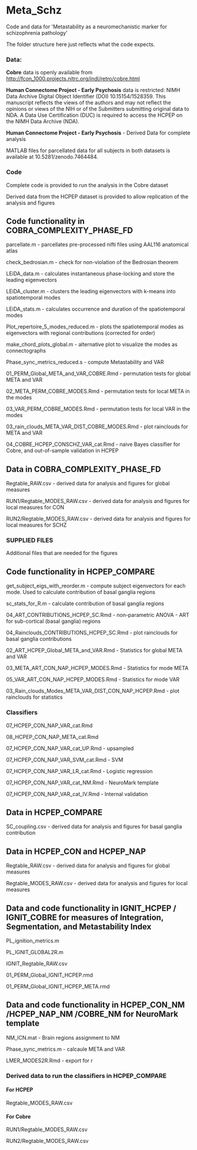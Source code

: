 # Meta_Schz
Code and data for 'Metastability as a neuromechanistic marker for schizophrenia pathology'

The folder structure here just reflects what the code expects.

### Data: 
**Cobre** data is openly available from http://fcon_1000.projects.nitrc.org/indi/retro/cobre.html

**Human Connectome Project - Early Psychosis** data is restricted: NIMH Data Archive Digital Object Identifier (DOI) 10.15154/1528359. This manuscript reflects the views of the authors and may not reflect the opinions or views of the NIH or of the Submitters submitting original data to NDA.
A Data Use Certification (DUC) is required to access the HCPEP on the NIMH Data Archive (NDA).

**Human Connectome Project - Early Psychosis** - Derived Data for complete analysis

MATLAB files for parcellated data for all subjects in both datasets is available at 10.5281/zenodo.7464484.

### Code
Complete code is provided to run the analysis in the Cobre dataset

Derived data from the HCPEP dataset is provided to allow replication of the analysis and figures

## Code functionality in COBRA_COMPLEXITY_PHASE_FD

parcellate.m - parcellates pre-processed nifti files using AAL116 anatomical atlas

check_bedrosian.m - check for non-violation of the Bedrosian theorem

LEiDA_data.m - calculates instantaneous phase-locking and store the leading eigenvectors

LEiDA_cluster.m - clusters the leading eigenvectors with k-means into spatiotemporal modes

LEiDA_stats.m - calculates occurrence and duration of the spatiotemporal modes

Plot_repertoire_5_modes_reduced.m - plots the spatiotemporal modes as eigenvectors with regional contributions (corrected for order)

make_chord_plots_global.m - alternative plot to visualize the modes as connectographs

Phase_sync_metrics_reduced.s - compute Metastability and VAR

01_PERM_Global_META_and_VAR_COBRE.Rmd - permutation tests for global META and VAR

02_META_PERM_COBRE_MODES.Rmd - permutation tests for local META in the modes

03_VAR_PERM_COBRE_MODES.Rmd - permutation tests for local VAR in the modes

03_rain_clouds_META_VAR_DIST_COBRE_MODES.Rmd - plot rainclouds for META and VAR

04_COBRE_HCPEP_CONSCHZ_VAR_cat.Rmd - naive Bayes classifier for Cobre, and out-of-sample validation in HCPEP

## Data in COBRA_COMPLEXITY_PHASE_FD

Regtable_RAW.csv - derived data for analysis and figures for global measures

RUN1/Regtable_MODES_RAW.csv - derived data for analysis and figures for local measures for CON

RUN2/Regtable_MODES_RAW.csv - derived data for analysis and figures for local measures for SCHZ

### SUPPLIED FILES

Additional files that are needed for the figures

## Code functionality in HCPEP_COMPARE

get_subject_eigs_with_reorder.m - compute subject eigenvectors for each mode. Used to calculate contribution of basal ganglia regions

sc_stats_for_R.m - calculate contribution of basal ganglia regions

04_ART_CONTRIBUTIONS_HCPEP_SC.Rmd - non-parametric ANOVA - ART for sub-cortical (basal ganglia) regions

04_Rainclouds_CONTRIBUTIONS_HCPEP_SC.Rmd - plot rainclouds for basal ganglia contributions

02_ART_HCPEP_Global_META_and_VAR.Rmd - Statistics for global META and VAR

03_META_ART_CON_NAP_HCPEP_MODES.Rmd - Statistics for mode META

05_VAR_ART_CON_NAP_HCPEP_MODES.Rmd - Statistics for mode VAR

03_Rain_clouds_Modes_META_VAR_DIST_CON_NAP_HCPEP.Rmd - plot rainclouds for statistics

### Classifiers

07_HCPEP_CON_NAP_VAR_cat.Rmd

08_HCPEP_CON_NAP_META_cat.Rmd

07_HCPEP_CON_NAP_VAR_cat_UP.Rmd - upsampled

07_HCPEP_CON_NAP_VAR_SVM_cat.Rmd - SVM

07_HCPEP_CON_NAP_VAR_LR_cat.Rmd - Logistic regression

07_HCPEP_CON_NAP_VAR_cat_NM.Rmd - NeuroMark template

07_HCPEP_CON_NAP_VAR_cat_IV.Rmd - Internal validation


## Data in HCPEP_COMPARE

SC_coupling.csv - derived data for analysis and figures for basal ganglia contribution

## Data in HCPEP_CON and HCPEP_NAP

Regtable_RAW.csv - derived data for analysis and figures for global measures

Regtable_MODES_RAW.csv - derived data for analysis and figures for local measures

## Data and code functionality in IGNIT_HCPEP / IGNIT_COBRE for measures of Integration, Segmentation, and Metastability Index

PL_ignition_metrics.m

PL_IGNIT_GLOBAL2R.m

IGNIT_Regtable_RAW.csv

01_PERM_Global_IGNIT_HCPEP.rmd

01_PERM_Global_IGNIT_HCPEP_META.rmd

## Data and code functionality in HCPEP_CON_NM /HCPEP_NAP_NM /COBRE_NM for NeuroMark template

NM_ICN.mat - Brain regions assignment to NM 

Phase_sync_metrics.m - calcaule META and VAR

LMER_MODES2R.Rmd - export for r

### Derived data to run the classifiers in HCPEP_COMPARE

#### For HCPEP
Regtable_MODES_RAW.csv

#### For Cobre
RUN1/Regtable_MODES_RAW.csv  

RUN2/Regtable_MODES_RAW.csv


